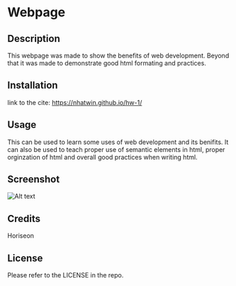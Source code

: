 # Webpage

## Description

This webpage was made to show the benefits of web development. Beyond that it was made to demonstrate good html formating and practices.

## Installation

link to the cite: https://nhatwin.github.io/hw-1/

## Usage

This can be used to learn some uses of web development and its benifits. It can also be used to teach proper use of semantic elements in html, proper orginzation of html and overall good practices when writing html.

## Screenshot

![Alt text](./assets/images/screenshot "screemshot of website")

## Credits

Horiseon

## License

Please refer to the LICENSE in the repo.